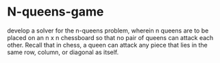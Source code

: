 # N-queens-game
develop a solver for the n-queens problem, wherein n queens are to be placed on an n x n chessboard so that no pair of queens can attack each other. Recall that in chess, a queen can attack any piece that lies in the same row, column, or diagonal as itself.
